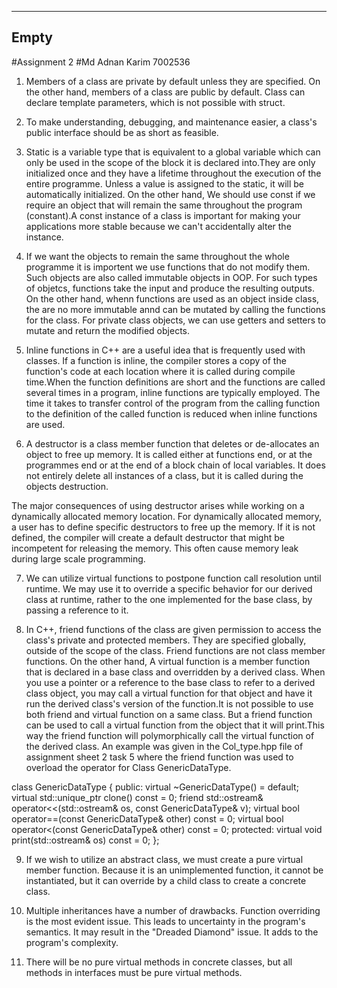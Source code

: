 -----
Empty
-----

#Assignment 2
#Md Adnan Karim 7002536

1. Members of a class are private by default unless they are specified. On the other hand, members of a class are public by default. Class can declare template parameters, which is not possible with struct.

2. To make understanding, debugging, and maintenance easier, a class's public interface should be as short as feasible.

3. Static is a variable type that is equivalent to a global variable which can only be used in the scope of the block it is declared into.They are only initialized once and they have a lifetime throughout the execution of the entire programme. Unless a value is assigned to the static, it will be automatically initialized. On the other hand, We should use const if we require an object that will remain the same throughout the program (constant).A const instance of a class is important for making your applications more stable because we can't accidentally alter the instance.

4. If we want the objects to remain the same throughout the whole programme it is importent we use functions that do not modify them. Such objects are also called immutable objects in OOP. For such types of objetcs, functions take the input and produce the resulting outputs. On the other hand, whenn functions are used as an object inside class, the are no more immutable annd can be mutated by calling the functions for the class. For private class objects, we can use getters and setters to mutate and return the modified objects.

5. Inline functions in C++ are a useful idea that is frequently used with classes. If a function is inline, the compiler stores a copy of the function's code at each location where it is called during compile time.When the function definitions are short and the functions are called several times in a program, inline functions are typically employed. The time it takes to transfer control of the program from the calling function to the definition of the called function is reduced when inline functions are used.

6. A destructor is a class member function that deletes or de-allocates an object to free up memory. It is called either at functions end, or at the programmes end or at the end of a block chain of local variables. It does not entirely delete all instances of a class, but it is called during the objects destruction. 

The major consequences of using destructor arises while working on a dynamically allocated memory location. For dynamically allocated memory, a user has to define specific destructors to free up the memory. If it is not defined, the compiler will create a default destructor that might be incompetent for releasing the memory. This often cause memory leak during large scale programming.

7. We can utilize virtual functions to postpone function call resolution until runtime. We may use it to override a specific behavior for our derived class at runtime, rather to the one implemented for the base class, by passing a reference to it.

8. In C++, friend functions of the class are given permission to access the class's private and protected members. They are specified globally, outside of the scope of the class. Friend functions are not class member functions. On the other hand, A virtual function is a member function that is declared in a base class and overridden by a derived class. When you use a pointer or a reference to the base class to refer to a derived class object, you may call a virtual function for that object and have it run the derived class's version of the function.It is not possible to use both friend and virtual function on a same class. But a friend function can be used to call a virtual function from the object that it will print.This way the friend function will polymorphically call the virtual function of the derived class. An example was given in the Col_type.hpp file of assignment sheet 2 task 5 where the friend function was used to overload the operator for Class GenericDataType.

class GenericDataType {
public:
    virtual ~GenericDataType() = default;
    virtual std::unique_ptr<GenericDataType> clone() const = 0;
    friend std::ostream& operator<<(std::ostream& os, const GenericDataType& v);
    virtual bool operator==(const GenericDataType& other) const = 0;
    virtual bool operator<(const GenericDataType& other) const = 0;
protected:
    virtual void print(std::ostream& os) const = 0;
};

9. If we wish to utilize an abstract class, we must create a pure virtual member function.
Because it is an unimplemented function, it cannot be instantiated, but it can override by a child class to create a concrete class.

10. Multiple inheritances have a number of drawbacks. Function overriding is the most evident issue. This leads to uncertainty in the program's semantics. It may result in the "Dreaded Diamond" issue. It adds to the program's complexity.

11. There will be no pure virtual methods in concrete classes, but all methods in interfaces must be pure virtual methods.







